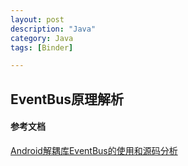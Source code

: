 ```yaml
---
layout: post
description: "Java"
category: Java
tags: [Binder]

---
```


## EventBus原理解析

#### 参考文档
[Android解耦库EventBus的使用和源码分析](http://blog.csdn.net/yuanzeyao/article/details/38174537)